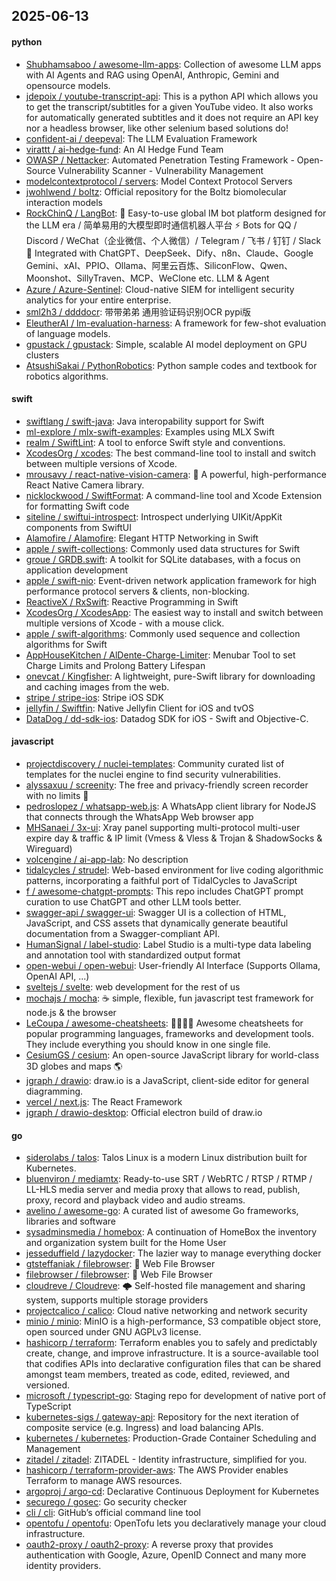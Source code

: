## 2025-06-13

#### python
* [Shubhamsaboo / awesome-llm-apps](https://github.com/Shubhamsaboo/awesome-llm-apps): Collection of awesome LLM apps with AI Agents and RAG using OpenAI, Anthropic, Gemini and opensource models.
* [jdepoix / youtube-transcript-api](https://github.com/jdepoix/youtube-transcript-api): This is a python API which allows you to get the transcript/subtitles for a given YouTube video. It also works for automatically generated subtitles and it does not require an API key nor a headless browser, like other selenium based solutions do!
* [confident-ai / deepeval](https://github.com/confident-ai/deepeval): The LLM Evaluation Framework
* [virattt / ai-hedge-fund](https://github.com/virattt/ai-hedge-fund): An AI Hedge Fund Team
* [OWASP / Nettacker](https://github.com/OWASP/Nettacker): Automated Penetration Testing Framework - Open-Source Vulnerability Scanner - Vulnerability Management
* [modelcontextprotocol / servers](https://github.com/modelcontextprotocol/servers): Model Context Protocol Servers
* [jwohlwend / boltz](https://github.com/jwohlwend/boltz): Official repository for the Boltz biomolecular interaction models
* [RockChinQ / LangBot](https://github.com/RockChinQ/LangBot): 🤩 Easy-to-use global IM bot platform designed for the LLM era / 简单易用的大模型即时通信机器人平台 ⚡️ Bots for QQ / Discord / WeChat（企业微信、个人微信）/ Telegram / 飞书 / 钉钉 / Slack 🧩 Integrated with ChatGPT、DeepSeek、Dify、n8n、Claude、Google Gemini、xAI、PPIO、Ollama、阿里云百炼、SiliconFlow、Qwen、Moonshot、SillyTraven、MCP、WeClone etc. LLM & Agent
* [Azure / Azure-Sentinel](https://github.com/Azure/Azure-Sentinel): Cloud-native SIEM for intelligent security analytics for your entire enterprise.
* [sml2h3 / ddddocr](https://github.com/sml2h3/ddddocr): 带带弟弟 通用验证码识别OCR pypi版
* [EleutherAI / lm-evaluation-harness](https://github.com/EleutherAI/lm-evaluation-harness): A framework for few-shot evaluation of language models.
* [gpustack / gpustack](https://github.com/gpustack/gpustack): Simple, scalable AI model deployment on GPU clusters
* [AtsushiSakai / PythonRobotics](https://github.com/AtsushiSakai/PythonRobotics): Python sample codes and textbook for robotics algorithms.

#### swift
* [swiftlang / swift-java](https://github.com/swiftlang/swift-java): Java interopability support for Swift
* [ml-explore / mlx-swift-examples](https://github.com/ml-explore/mlx-swift-examples): Examples using MLX Swift
* [realm / SwiftLint](https://github.com/realm/SwiftLint): A tool to enforce Swift style and conventions.
* [XcodesOrg / xcodes](https://github.com/XcodesOrg/xcodes): The best command-line tool to install and switch between multiple versions of Xcode.
* [mrousavy / react-native-vision-camera](https://github.com/mrousavy/react-native-vision-camera): 📸 A powerful, high-performance React Native Camera library.
* [nicklockwood / SwiftFormat](https://github.com/nicklockwood/SwiftFormat): A command-line tool and Xcode Extension for formatting Swift code
* [siteline / swiftui-introspect](https://github.com/siteline/swiftui-introspect): Introspect underlying UIKit/AppKit components from SwiftUI
* [Alamofire / Alamofire](https://github.com/Alamofire/Alamofire): Elegant HTTP Networking in Swift
* [apple / swift-collections](https://github.com/apple/swift-collections): Commonly used data structures for Swift
* [groue / GRDB.swift](https://github.com/groue/GRDB.swift): A toolkit for SQLite databases, with a focus on application development
* [apple / swift-nio](https://github.com/apple/swift-nio): Event-driven network application framework for high performance protocol servers & clients, non-blocking.
* [ReactiveX / RxSwift](https://github.com/ReactiveX/RxSwift): Reactive Programming in Swift
* [XcodesOrg / XcodesApp](https://github.com/XcodesOrg/XcodesApp): The easiest way to install and switch between multiple versions of Xcode - with a mouse click.
* [apple / swift-algorithms](https://github.com/apple/swift-algorithms): Commonly used sequence and collection algorithms for Swift
* [AppHouseKitchen / AlDente-Charge-Limiter](https://github.com/AppHouseKitchen/AlDente-Charge-Limiter): Menubar Tool to set Charge Limits and Prolong Battery Lifespan
* [onevcat / Kingfisher](https://github.com/onevcat/Kingfisher): A lightweight, pure-Swift library for downloading and caching images from the web.
* [stripe / stripe-ios](https://github.com/stripe/stripe-ios): Stripe iOS SDK
* [jellyfin / Swiftfin](https://github.com/jellyfin/Swiftfin): Native Jellyfin Client for iOS and tvOS
* [DataDog / dd-sdk-ios](https://github.com/DataDog/dd-sdk-ios): Datadog SDK for iOS - Swift and Objective-C.

#### javascript
* [projectdiscovery / nuclei-templates](https://github.com/projectdiscovery/nuclei-templates): Community curated list of templates for the nuclei engine to find security vulnerabilities.
* [alyssaxuu / screenity](https://github.com/alyssaxuu/screenity): The free and privacy-friendly screen recorder with no limits 🎥
* [pedroslopez / whatsapp-web.js](https://github.com/pedroslopez/whatsapp-web.js): A WhatsApp client library for NodeJS that connects through the WhatsApp Web browser app
* [MHSanaei / 3x-ui](https://github.com/MHSanaei/3x-ui): Xray panel supporting multi-protocol multi-user expire day & traffic & IP limit (Vmess & Vless & Trojan & ShadowSocks & Wireguard)
* [volcengine / ai-app-lab](https://github.com/volcengine/ai-app-lab): No description
* [tidalcycles / strudel](https://github.com/tidalcycles/strudel): Web-based environment for live coding algorithmic patterns, incorporating a faithful port of TidalCycles to JavaScript
* [f / awesome-chatgpt-prompts](https://github.com/f/awesome-chatgpt-prompts): This repo includes ChatGPT prompt curation to use ChatGPT and other LLM tools better.
* [swagger-api / swagger-ui](https://github.com/swagger-api/swagger-ui): Swagger UI is a collection of HTML, JavaScript, and CSS assets that dynamically generate beautiful documentation from a Swagger-compliant API.
* [HumanSignal / label-studio](https://github.com/HumanSignal/label-studio): Label Studio is a multi-type data labeling and annotation tool with standardized output format
* [open-webui / open-webui](https://github.com/open-webui/open-webui): User-friendly AI Interface (Supports Ollama, OpenAI API, ...)
* [sveltejs / svelte](https://github.com/sveltejs/svelte): web development for the rest of us
* [mochajs / mocha](https://github.com/mochajs/mocha): ☕️ simple, flexible, fun javascript test framework for node.js & the browser
* [LeCoupa / awesome-cheatsheets](https://github.com/LeCoupa/awesome-cheatsheets): 👩‍💻👨‍💻 Awesome cheatsheets for popular programming languages, frameworks and development tools. They include everything you should know in one single file.
* [CesiumGS / cesium](https://github.com/CesiumGS/cesium): An open-source JavaScript library for world-class 3D globes and maps 🌎
* [jgraph / drawio](https://github.com/jgraph/drawio): draw.io is a JavaScript, client-side editor for general diagramming.
* [vercel / next.js](https://github.com/vercel/next.js): The React Framework
* [jgraph / drawio-desktop](https://github.com/jgraph/drawio-desktop): Official electron build of draw.io

#### go
* [siderolabs / talos](https://github.com/siderolabs/talos): Talos Linux is a modern Linux distribution built for Kubernetes.
* [bluenviron / mediamtx](https://github.com/bluenviron/mediamtx): Ready-to-use SRT / WebRTC / RTSP / RTMP / LL-HLS media server and media proxy that allows to read, publish, proxy, record and playback video and audio streams.
* [avelino / awesome-go](https://github.com/avelino/awesome-go): A curated list of awesome Go frameworks, libraries and software
* [sysadminsmedia / homebox](https://github.com/sysadminsmedia/homebox): A continuation of HomeBox the inventory and organization system built for the Home User
* [jesseduffield / lazydocker](https://github.com/jesseduffield/lazydocker): The lazier way to manage everything docker
* [gtsteffaniak / filebrowser](https://github.com/gtsteffaniak/filebrowser): 📂 Web File Browser
* [filebrowser / filebrowser](https://github.com/filebrowser/filebrowser): 📂 Web File Browser
* [cloudreve / Cloudreve](https://github.com/cloudreve/Cloudreve): 🌩 Self-hosted file management and sharing system, supports multiple storage providers
* [projectcalico / calico](https://github.com/projectcalico/calico): Cloud native networking and network security
* [minio / minio](https://github.com/minio/minio): MinIO is a high-performance, S3 compatible object store, open sourced under GNU AGPLv3 license.
* [hashicorp / terraform](https://github.com/hashicorp/terraform): Terraform enables you to safely and predictably create, change, and improve infrastructure. It is a source-available tool that codifies APIs into declarative configuration files that can be shared amongst team members, treated as code, edited, reviewed, and versioned.
* [microsoft / typescript-go](https://github.com/microsoft/typescript-go): Staging repo for development of native port of TypeScript
* [kubernetes-sigs / gateway-api](https://github.com/kubernetes-sigs/gateway-api): Repository for the next iteration of composite service (e.g. Ingress) and load balancing APIs.
* [kubernetes / kubernetes](https://github.com/kubernetes/kubernetes): Production-Grade Container Scheduling and Management
* [zitadel / zitadel](https://github.com/zitadel/zitadel): ZITADEL - Identity infrastructure, simplified for you.
* [hashicorp / terraform-provider-aws](https://github.com/hashicorp/terraform-provider-aws): The AWS Provider enables Terraform to manage AWS resources.
* [argoproj / argo-cd](https://github.com/argoproj/argo-cd): Declarative Continuous Deployment for Kubernetes
* [securego / gosec](https://github.com/securego/gosec): Go security checker
* [cli / cli](https://github.com/cli/cli): GitHub’s official command line tool
* [opentofu / opentofu](https://github.com/opentofu/opentofu): OpenTofu lets you declaratively manage your cloud infrastructure.
* [oauth2-proxy / oauth2-proxy](https://github.com/oauth2-proxy/oauth2-proxy): A reverse proxy that provides authentication with Google, Azure, OpenID Connect and many more identity providers.
